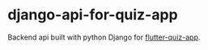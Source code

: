 # django-api-for-quiz-app
Backend api built with python Django for [flutter-quiz-app](https://github.com/praesto20/flutter-quiz-app).
